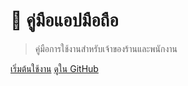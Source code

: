# 📘 คู่มือแอปมือถือ

> คู่มือการใช้งานสำหรับเจ้าของร้านและพนักงาน

[เริ่มต้นใช้งาน](guide/getting-started.md)
[ดูใน GitHub](https://github.com/)
